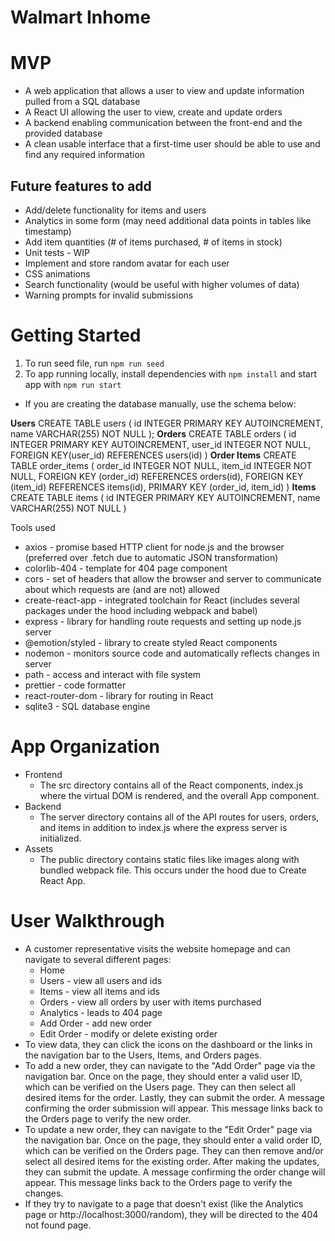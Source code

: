 # Walmart Inhome

# MVP
* A web application that allows a user to view and update information pulled from a SQL database
* A React UI allowing the user to view, create and update orders
* A backend enabling communication between the front-end and the provided database
* A clean usable interface that a first-time user should be able to use and find any required information


## Future features to add
* Add/delete functionality for items and users
* Analytics in some form (may need additional data points in tables like timestamp)
* Add item quantities (# of items purchased, # of items in stock)
* Unit tests - WIP
* Implement and store random avatar for each user
* CSS animations
* Search functionality (would be useful with higher volumes of data)
* Warning prompts for invalid submissions


# Getting Started
1. To run seed file, run `npm run seed`
2. To app running locally, install dependencies with `npm install` and start app with `npm run start`

* If you are creating the database manually, use the schema below:

**Users**
CREATE TABLE users (
  id INTEGER PRIMARY KEY AUTOINCREMENT,
  name VARCHAR(255) NOT NULL
);
**Orders**
CREATE TABLE orders (
  id INTEGER PRIMARY KEY AUTOINCREMENT,
  user_id INTEGER NOT NULL,
  FOREIGN KEY(user_id) REFERENCES users(id)
)
**Order Items**
CREATE TABLE order_items (
  order_id INTEGER NOT NULL,
  item_id INTEGER NOT NULL,
  FOREIGN KEY (order_id) REFERENCES orders(id),
  FOREIGN KEY (item_id) REFERENCES items(id),
  PRIMARY KEY (order_id, item_id)
)
**Items**
CREATE TABLE items (
  id INTEGER PRIMARY KEY AUTOINCREMENT,
  name VARCHAR(255) NOT NULL
)

Tools used
* axios - promise based HTTP client for node.js and the browser (preferred over .fetch due to automatic JSON transformation)
* colorlib-404 - template for 404 page component
* cors - set of headers that allow the browser and server to communicate about which requests are (and are not) allowed
* create-react-app - integrated toolchain for React (includes several packages under the hood including webpack and babel)
* express - library for handling route requests and setting up node.js server
* @emotion/styled - library to create styled React components
* nodemon - monitors source code and automatically reflects changes in server
* path - access and interact with file system
* prettier - code formatter
* react-router-dom - library for routing in React
* sqlite3 - SQL database engine


# App Organization
- Frontend
  - The src directory contains all of the React components, index.js where the virtual DOM is rendered, and the overall App component.
- Backend
  - The server directory contains all of the API routes for users, orders, and items in addition to index.js where the express server is initialized. 
- Assets
  - The public directory contains static files like images along with bundled webpack file. This occurs under the hood due to Create React App.


# User Walkthrough
* A customer representative visits the website homepage and can navigate to several different pages:
  - Home
  - Users - view all users and ids
  - Items - view all items and ids
  - Orders - view all orders by user with items purchased 
  - Analytics - leads to 404 page
  - Add Order - add new order
  - Edit Order - modify or delete existing order
* To view data, they can click the icons on the dashboard or the links in the navigation bar to the Users, Items, and Orders pages. 
* To add a new order, they can navigate to the "Add Order" page via the navigation bar. Once on the page, they should enter a valid user ID, which can be verified on the Users page. They can then select all desired items for the order. Lastly, they can submit the order. A message confirming the order submission will appear. This message links back to the Orders page to verify the new order.
* To update a new order, they can navigate to the "Edit Order" page via the navigation bar. Once on the page, they should enter a valid order ID, which can be verified on the Orders page. They can then remove and/or select all desired items for the existing order. After making the updates, they can submit the update. A message confirming the order change will appear. This message links back to the Orders page to verify the changes.
* If they try to navigate to a page that doesn't exist (like the Analytics page or http://localhost:3000/random), they will be directed to the 404 not found page.